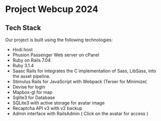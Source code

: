 

# Project   Webcup 2024

## Tech Stack

Our project is built using the following technologies:
- Hodi.host
- Phusion Passenger Web server on cPanel
- Ruby on Rails 7.04
- Ruby 3.1.4
- Saasc Rails for integrates the C implementation of Sass, LibSass, into the asset pipeline.
- Stimulus Rails for JavaScript with Webpack (Terser for Minimize(
- Devise for login
- Mapbox-gl for map
- Sqlite3 for Database
- SQLite3 with active storage for avatar image
- Recaptcha API v3 with v2 backup
- Admin interface with RailsAdmin ( Click on the avatar for access )
